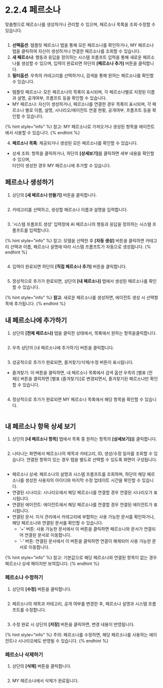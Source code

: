 # 2.2.4 페르소나

맞춤형으로 페르소나를 생성하거나 관리할 수 있으며, 페르소나 목록을 조회·수정할 수 있습니다.

<figure><img src="../../.gitbook/assets/image (442).png" alt=""><figcaption></figcaption></figure>

1. **선택옵션**: 템플릿 페르소나 탭을 통해 모든 페르소나를 확인하거나, MY 페르소나 탭을 클릭하여 자신이 생성하거나 연결한 페르소나를 조회할 수 있습니다.
2. **새 페르소나**: 행동과 응답을 정의하는 시스템 프롬프트 입력을 통해 새로운 페르소나를 생성할 수 있으며, 입력이 완료되면 하단의 **\[페르소나 추가]** 버튼을 클릭합니다.
3. **필터옵션**: 우측의 카테고리를 선택하거나, 검색을 통해 원하는 페르소나를 확인할 수 있습니다.

* 템플릿 페르소나:  모든 페르소나의 목록이 표시되며, 각 페르소나별로 지정된 이름과 설명, 공개여부, 프롬프트 등을 확인할 수 있습니다.
* MY 페르소나: 자신이 생성하거나, 페르소나를 연결한 경우 목록이 표시되며, 각 페르소나 별로 이름, 설명, 시나리오/에이전트 연결 현황, 공개여부, 프롬프트 등을 확인할 수 있습니다.

{% hint style="info" %}
참고: MY 페르소나로 가져오거나 생성된 항목을 에이전트에서 사용할 수 있습니다.
{% endhint %}

4. **페르소나 목록**: 제공되거나 생성된 모든 페르소나를 확인할 수 있습니다.

* 상세 조회: 항목을 클릭하거나, 하단의 **\[상세보기]**&#xB97C; 클릭하면 세부 내용을 확인할 수 있으며, \
  타인이 생성한 경우 MY 페르소나에 추가할 수 있습니다.



## **페르소나 생성하기**

1. 상단의 **\[새 페르소나 만들기]** 버튼을 클릭합니다.

<div align="left"><figure><img src="../../.gitbook/assets/image (443).png" alt=""><figcaption></figcaption></figure></div>

2. 카테고리를 선택하고, 생성할 페르소나 이름과 설명을 입력합니다.

<figure><img src="../../.gitbook/assets/image (399).png" alt=""><figcaption></figcaption></figure>

3. '시스템 프롬프트 생성' 입력창에 AI 페르소나의 행동과 응답을 정의하는 시스템 프롬프트를 입력합니다.

{% hint style="info" %}
참고: 모델을 선택한 후 **\[자동 생성]** 버튼을 클릭하면 카테고리 선택과 이름, 페르소나 설명에 따라 시스템 프롬프트가 자동으로 생성됩니다.
{% endhint %}

<figure><img src="../../.gitbook/assets/image (393).png" alt=""><figcaption></figcaption></figure>

4. 입력이 완료되면 하단의 **\[직접 페르소나 추가]** 버튼을 클릭합니다.

<div align="left"><figure><img src="../../.gitbook/assets/image (434).png" alt=""><figcaption></figcaption></figure></div>

5. 정상적으로 추가가 완료되면, 상단의 **\[내 페르소나]** 탭에서 생성된 페르소나를 확인할 수 있습니다.

{% hint style="info" %}
**참고**: 새로운 페르소나를 생성하면, 에이전트 생성 시 선택항목에 추가됩니다.
{% endhint %}



## **내 페르소나에 추가하기**

1. 상단의 **\[전체 페르소나]** 탭을 클릭한 상태에서, 목록에서 원하는 항목을클릭합니다.

<div align="left"><figure><img src="../../.gitbook/assets/image (469).png" alt=""><figcaption></figcaption></figure></div>

2. 우측 상단의 \[내 페르소나에 추가하기] 버튼을 클릭합니다.

<div align="left"><figure><img src="../../.gitbook/assets/image (401).png" alt=""><figcaption></figcaption></figure></div>

3. 성공적으로 추가가 완료되면, 즐겨찾기/삭제/수정 버튼이 표시됩니다.

* 즐겨찾기: 이 버튼을 클릭하면, 내 페르소나 목록에서 검색 옵션 우측의 \[별표 (전체)] 버튼을 클릭하면 \[별표 (즐겨찾기)]로 변경되면서, 즐겨찾기된 페르소나만 확인할 수 있습니다.

<figure><img src="../../.gitbook/assets/image (470).png" alt=""><figcaption></figcaption></figure>

4. 정상적으로 추가가 완료되면  MY 페르소나 목록에서 해당 항목을 확인할 수 있습니다.

<div align="left"><figure><img src="../../.gitbook/assets/image (473).png" alt=""><figcaption></figcaption></figure></div>



## **내 페르소나 항목 상세 보기**

1. 상단의 **\[내 페르소나 항목]** 탭에서 목록 중 원하는 항목의 **\[상세보기]**&#xB97C; 클릭합니다.

<div align="left"><figure><img src="../../.gitbook/assets/image (20).png" alt=""><figcaption></figcaption></figure></div>

2. 나타나는 화면에서 페르소나의 제목과 카테고리, ID, 생성/수정 일자를 조회할 수 있습니다. 연결된 항목이 있는 경우 탭을 별도로 선택할 수 있도록 화면이 구성됩니다.

<figure><img src="../../.gitbook/assets/image (445).png" alt=""><figcaption></figcaption></figure>

* 페르소나 상세: 페르소나의 설명과 시스템 프롬프트를 조회하며, 하단의 해당 페르소나를 생성한 사용자의 아이디와 마지막 수정 업데이트 시간을 확인할 수 있습니다.
* 연결된 시나리오: 시나리오에서 해당 페르소나를 연결할 경우 연결된 시나리오가 표시됩니다.
* 연결된 에이전트: 에이전트에서 해당 페르소나를 연결할 경우 연결된 에이전트가 표시됩니다.
* 연결된 문서: 지식 관리에서 카테고리에 부합하는 사용 가능한 문서를 확인하거나, 해당 페르소나와 연결된 문서를 확인할 수 있습니다.
  * '+' 버튼: 사용 가능한 문서에서 이 버튼을 클릭하면 페르소나와 문서가 연결되어 연결된 문서로 이동합니다.
  * '-' 버튼: 연결된 문서에서 이 버튼을 클릭하면 연결이 해제되어 사용 가능한 문서로 이동합니다.

{% hint style="info" %}
참고:  기본값으로 해당 페르소나와 연결된 항목이 없는 경우 페르소나 상세 페이지만 보여집니다.
{% endhint %}

### **페르소나 수정하기**

1. 상단의 **\[수정]** 버튼을 클릭합니다.

<div align="left"><figure><img src="../../.gitbook/assets/image (16).png" alt=""><figcaption></figcaption></figure></div>

2. 페르소나의 제목과 카테고리, 공개 여부를 변경한 후, 페르소나 설명과 시스템 프롬프트를 수정합니다.

<figure><img src="../../.gitbook/assets/image (444).png" alt=""><figcaption></figcaption></figure>

3. 수정 완료 시 상단의 **\[저장]** 버튼을 클릭하면, 변경 내용이 반영됩니다.

{% hint style="info" %}
주의: 페르소나를 수정하면, 해당 페르소나를 사용하는 에이전트나 시나리오에도 반영될 수 있습니다.
{% endhint %}

### **페르소나 삭제하기**

1. 상단의 **\[삭제]** 버튼을 클릭합니다.

<div align="left"><figure><img src="../../.gitbook/assets/image (17).png" alt=""><figcaption></figcaption></figure></div>

2. MY 페르소나에서 삭제가 완료됩니다.
